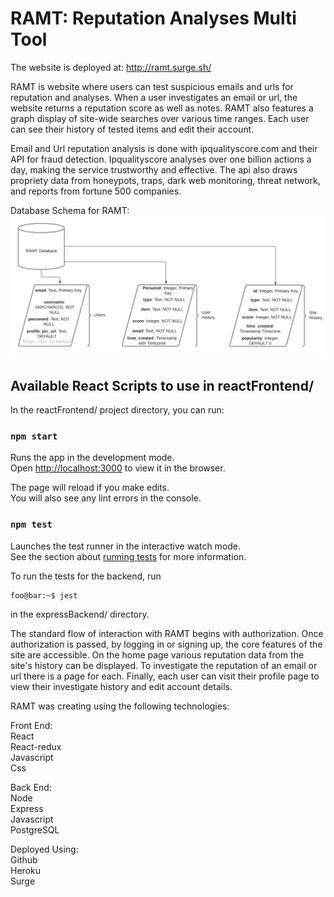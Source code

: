 # RAMT: Reputation Analyses Multi Tool

The website is deployed at:
http://ramt.surge.sh/

RAMT is website where users can test suspicious emails and urls for reputation and analyses. When a user investigates an email or url, the website returns a reputation score as well as notes. RAMT also features a graph display of site-wide searches over various time ranges. Each user can see their history of tested items and edit their account.

Email and Url reputation analysis is done with ipqualityscore.com and their API for fraud detection. Ipqualityscore analyses over one billion actions a day, making the service trustworthy and effective. The api also draws propriety data from honeypots, traps, dark web monitoring, threat network, and reports from fortune 500 companies.

Database Schema for RAMT:
![Database PNG](databaseSchema/RAMTDatabaseSchema.png?raw=true "RAMT Database Schema")

## Available React Scripts to use in reactFrontend/ 

In the reactFrontend/ project directory, you can run:

### `npm start`

Runs the app in the development mode.\
Open [http://localhost:3000](http://localhost:3000) to view it in the browser.

The page will reload if you make edits.\
You will also see any lint errors in the console.

### `npm test`

Launches the test runner in the interactive watch mode.\
See the section about [running tests](https://facebook.github.io/create-react-app/docs/running-tests) for more information.

To run the tests for the backend, run
```console
foo@bar:~$ jest
```
in the expressBackend/ directory.

The standard flow of interaction with RAMT begins with authorization. Once authorization is passed, by logging in or signing up, the core features of the site are accessible. On the home page various reputation data from the site's history can be displayed. To investigate the reputation of an email or url there is a page for each. Finally, each user can visit their profile page to view their investigate history and edit account details.
 
RAMT was creating using the following technologies:

Front End:\
React\
React-redux\
Javascript\
Css

Back End:\
Node\
Express\
Javascript\
PostgreSQL

Deployed Using:\
Github\
Heroku\
Surge
